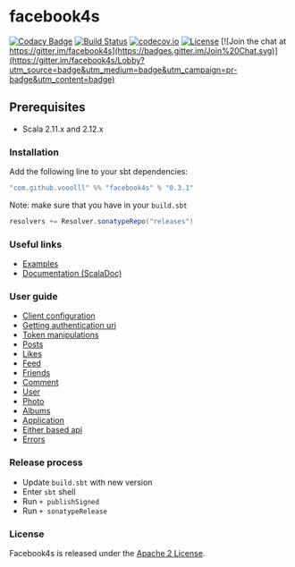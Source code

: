 facebook4s
=========

[![Codacy Badge](https://api.codacy.com/project/badge/Grade/0c7d5adedcba4774988ad1fe3e075558)](https://www.codacy.com/app/baibossynov-valery/facebook4s?utm_source=github.com&utm_medium=referral&utm_content=vooolll/facebook4s&utm_campaign=badger)
[![Build Status](https://travis-ci.org/vooolll/facebook4s.svg?branch=master)](https://travis-ci.org/vooolll/facebook4s) [![codecov.io](http://codecov.io/github/vooolll/facebook4s/coverage.svg?branch=master)](http://codecov.io/github/vooolll/facebook4s?branch=master) [![License](http://img.shields.io/:license-Apache%202-red.svg)](http://www.apache.org/licenses/LICENSE-2.0.txt) [![Join the chat at https://gitter.im/facebook4s](https://badges.gitter.im/Join%20Chat.svg)](https://gitter.im/facebook4s/Lobby?utm_source=badge&utm_medium=badge&utm_campaign=pr-badge&utm_content=badge)

Prerequisites
-------------
* Scala 2.11.x and 2.12.x

### Installation
Add the following line to your sbt dependencies:
```scala
"com.github.vooolll" %% "facebook4s" % "0.3.1"
```

Note: make sure that you have in your `build.sbt`
```scala
resolvers += Resolver.sonatypeRepo("releases")
```

### Useful links
* [Examples](https://github.com/vooolll/facebook4s/tree/master/examples)
* [Documentation (ScalaDoc)](https://www.javadoc.io/doc/com.github.vooolll/facebook4s_2.12/)


### User guide

* [Client configuration](https://github.com/vooolll/facebook4s/tree/master/docs/createClient.md)
* [Getting authentication uri](https://github.com/vooolll/facebook4s/tree/master/docs/authenticationUri.md)
* [Token manipulations](https://github.com/vooolll/facebook4s/tree/master/docs/tokenManipulations.md)
* [Posts](https://github.com/vooolll/facebook4s/tree/master/docs/post.md)
* [Likes](https://github.com/vooolll/facebook4s/tree/master/docs/likes.md)
* [Feed](https://github.com/vooolll/facebook4s/tree/master/docs/feed.md)
* [Friends](https://github.com/vooolll/facebook4s/tree/master/docs/friends.md)
* [Comment](https://github.com/vooolll/facebook4s/tree/master/docs/comments.md)
* [User](https://github.com/vooolll/facebook4s/tree/master/docs/user.md)
* [Photo](https://github.com/vooolll/facebook4s/tree/master/docs/photo.md)
* [Albums](https://github.com/vooolll/facebook4s/tree/master/docs/albums.md)
* [Application](https://github.com/vooolll/facebook4s/tree/master/docs/application.md)
* [Either based api](https://github.com/vooolll/facebook4s/tree/master/docs/either.md)
* [Errors](https://github.com/vooolll/facebook4s/tree/master/docs/errors.md)


### Release process
* Update `build.sbt` with new version
* Enter `sbt` shell
* Run `+ publishSigned`
* Run `+ sonatypeRelease`

### License

Facebook4s is released under the [Apache 2 License][5].


[5]: http://www.apache.org/licenses/LICENSE-2.0.txt
